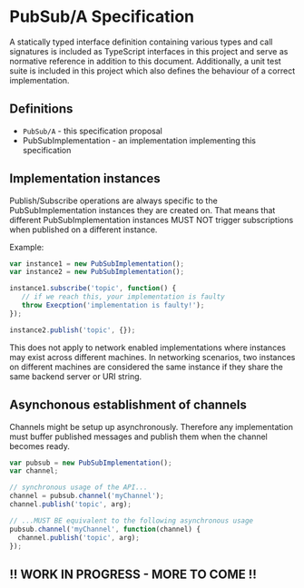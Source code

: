 PubSub/A Specification
======================

A statically typed interface definition containing various types and call signatures is included as
TypeScript interfaces in this project and serve as normative reference in addition to this
document. Additionally, a unit test suite is included in this project which also defines the
behaviour of a correct implementation.

Definitions
-----------

* `PubSub/A` - this specification proposal
* PubSubImplementation - an implementation implementing this specification


Implementation instances
------------------------

Publish/Subscribe operations are always specific to the PubSubImplementation instances they are
created on. That means that different PubSubImplementation instances MUST NOT trigger subscriptions
when published on a different instance.

Example:

```javascript
var instance1 = new PubSubImplementation();
var instance2 = new PubSubImplementation();

instance1.subscribe('topic', function() {
   // if we reach this, your implementation is faulty
   throw Execption('implementation is faulty!'); 
});

instance2.publish('topic', {});
```

This does not apply to network enabled implementations where instances may exist across different
machines. In networking scenarios, two instances on different machines are considered the same
instance if they share the same backend server or URI string.


Asynchonous establishment of channels
-------------------------------------

Channels might be setup up asynchronously. Therefore any implementation must buffer published
messages and publish them when the channel becomes ready.

```javascript
var pubsub = new PubSubImplementation();
var channel;

// synchronous usage of the API...
channel = pubsub.channel('myChannel');
channel.publish('topic', arg);

// ...MUST BE equivalent to the following asynchronous usage
pubsub.channel('myChannel', function(channel) {
  channel.publish('topic', arg); 
});

```

!! WORK IN PROGRESS - MORE TO COME !!
-------------------------------------